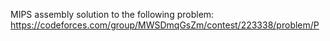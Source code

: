 MIPS assembly solution to the following problem: https://codeforces.com/group/MWSDmqGsZm/contest/223338/problem/P
